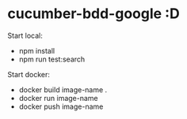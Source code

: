 # cucumber-bdd-google :D
 
Start local: 
- npm install
- npm run test:search

Start docker:
- docker build image-name .
- docker run image-name
- docker push image-name

